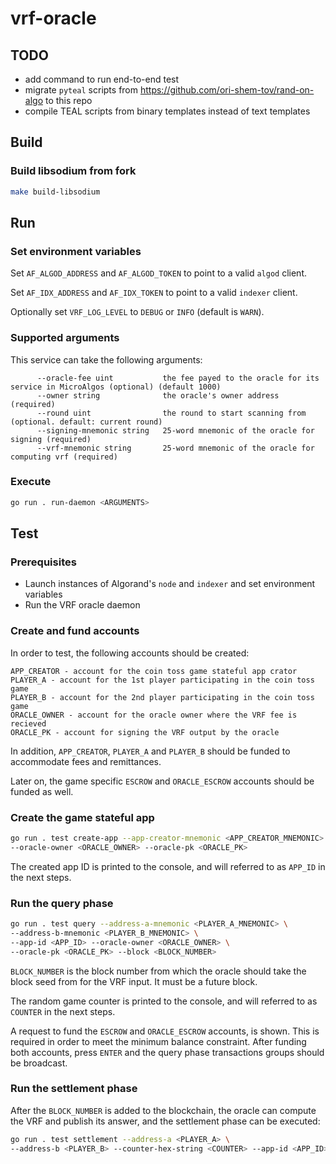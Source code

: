 # vrf-oracle

## TODO
- add command to run end-to-end test
- migrate `pyteal` scripts from https://github.com/ori-shem-tov/rand-on-algo to this repo
- compile TEAL scripts from binary templates instead of text templates

## Build
### Build libsodium from fork
```sh
make build-libsodium
```

## Run
### Set environment variables
Set `AF_ALGOD_ADDRESS` and `AF_ALGOD_TOKEN` to point to a valid `algod` client.

Set `AF_IDX_ADDRESS` and `AF_IDX_TOKEN` to point to a valid `indexer` client.

Optionally set `VRF_LOG_LEVEL` to `DEBUG` or `INFO` (default is `WARN`).


### Supported arguments
This service can take the following arguments:
```
      --oracle-fee uint           the fee payed to the oracle for its service in MicroAlgos (optional) (default 1000)
      --owner string              the oracle's owner address (required)
      --round uint                the round to start scanning from (optional. default: current round)
      --signing-mnemonic string   25-word mnemonic of the oracle for signing (required)
      --vrf-mnemonic string       25-word mnemonic of the oracle for computing vrf (required)
```

### Execute
```sh
go run . run-daemon <ARGUMENTS>
```

## Test
### Prerequisites
- Launch instances of Algorand's `node` and `indexer` and set environment variables
- Run the VRF oracle daemon
### Create and fund accounts
In order to test, the following accounts should be created:
```
APP_CREATOR - account for the coin toss game stateful app crator
PLAYER_A - account for the 1st player participating in the coin toss game
PLAYER_B - account for the 2nd player participating in the coin toss game
ORACLE_OWNER - account for the oracle owner where the VRF fee is recieved
ORACLE_PK - account for signing the VRF output by the oracle
```
In addition, `APP_CREATOR`, `PLAYER_A` and `PLAYER_B` should be funded to accommodate fees and remittances.

Later on, the game specific `ESCROW` and `ORACLE_ESCROW` accounts should be funded as well.

### Create the game stateful app
```sh
go run . test create-app --app-creator-mnemonic <APP_CREATOR_MNEMONIC> \
--oracle-owner <ORACLE_OWNER> --oracle-pk <ORACLE_PK>
```

The created app ID is printed to the console, and will referred to as `APP_ID` in the next steps.

### Run the query phase
```sh
go run . test query --address-a-mnemonic <PLAYER_A_MNEMONIC> \
--address-b-mnemonic <PLAYER_B_MNEMONIC> \
--app-id <APP_ID> --oracle-owner <ORACLE_OWNER> \
--oracle-pk <ORACLE_PK> --block <BLOCK_NUMBER>
```
`BLOCK_NUMBER` is the block number from which the oracle should take the block seed from for the VRF input. It must be a future block.

The random game counter is printed to the console, and will referred to as `COUNTER` in the next steps.

A request to fund the `ESCROW` and `ORACLE_ESCROW` accounts, is shown. This is required in order to meet the minimum balance constraint.
After funding both accounts, press `ENTER` and the query phase transactions groups should be broadcast.

### Run the settlement phase
After the `BLOCK_NUMBER` is added to the blockchain, the oracle can compute the VRF and publish its answer, and the settlement phase can be executed:
```sh
go run . test settlement --address-a <PLAYER_A> \
--address-b <PLAYER_B> --counter-hex-string <COUNTER> --app-id <APP_ID>
```